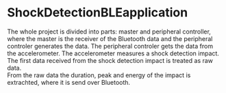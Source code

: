 # ShockDetectionBLEapplication

The whole project is divided into parts: master and peripheral controller, where the master is the receiver of the Bluetooth data and the peripheral controler generates the data. The peripheral controler gets the data from the accelerometer. The accelerometer measures a shock detection impact. The first data received from the shock detection impact is treated as raw data.  
From the raw data the duration, peak and energy of the impact is extrachted, where it is send over Bluetooth. 
